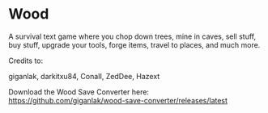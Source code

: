 # Wood
A survival text game where you chop down trees, mine in caves, sell stuff, buy stuff, upgrade your tools, forge items, travel to places, and much more.

Credits to:

giganlak, darkitxu84, ConaII, ZedDee, Hazext

Download the Wood Save Converter here: https://github.com/giganlak/wood-save-converter/releases/latest
